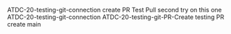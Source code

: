 ATDC-20-testing-git-connection
create PR
Test Pull
second try on this one
ATDC-20-testing-git-connection
ATDC-20-testing-git-PR-Create
testing PR create
main
